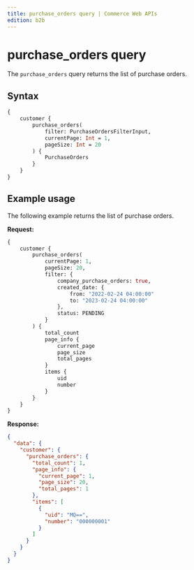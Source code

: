 ```yaml
---
title: purchase_orders query | Commerce Web APIs
edition: b2b   
---
```


# purchase_orders query

The `purchase_orders` query returns the list of purchase orders.

## Syntax

```graphql
{
    customer {
        purchase_orders(
            filter: PurchaseOrdersFilterInput,
            currentPage: Int = 1,
            pageSize: Int = 20
        ) {
            PurchaseOrders
        }
    }
}
```

## Example usage

The following example returns the list of purchase orders.

**Request:**

``` graphql
{
    customer {
        purchase_orders(
            currentPage: 1,
            pageSize: 20,
            filter: {
                company_purchase_orders: true,
                created_date: {
                    from: "2022-02-24 04:00:00"
                    to: "2023-02-24 04:00:00"
                },
                status: PENDING
            }
        ) {
            total_count
            page_info {
                current_page
                page_size
                total_pages
            }
            items {
                uid
                number
            }
        }
    }
}
```

**Response:**

``` json
{
  "data": {
    "customer": {
      "purchase_orders": {
        "total_count": 1,
        "page_info": {
          "current_page": 1,
          "page_size": 20,
          "total_pages": 1
        },
        "items": [
          {
            "uid": "MQ==",
            "number": "000000001"
          }
        ]
      }
    }
  }
}
```
